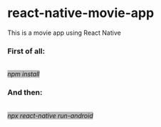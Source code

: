 # react-native-movie-app
This is a movie app using React Native

<h3><b>First of all:</b></h3>
<br/>
<i style="background: #bbb;">npm install</i>
<br/>
<h3>And then:</h3>
<br/>
<i style="background: #bbb;">npx react-native run-android</i>